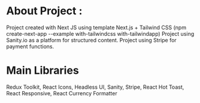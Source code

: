 # About Project : 
Project created with Next JS using template Next.js + Tailwind CSS (npm create-next-app --example with-tailwindcss with-tailwindapp)
Project using Sanity.io as a platform for structured content.
Project using Stripe for payment functions.

# Main Libraries
Redux Toolkit, React Icons, Headless UI, Sanity, Stripe, React Hot Toast, React Responsive, React Currency Formatter

